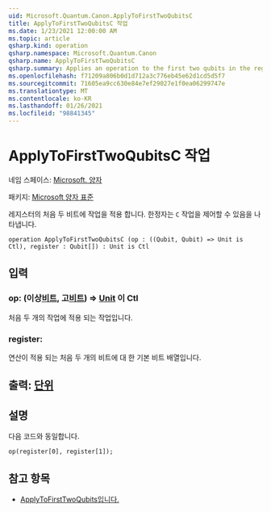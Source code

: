 ```yaml
---
uid: Microsoft.Quantum.Canon.ApplyToFirstTwoQubitsC
title: ApplyToFirstTwoQubitsC 작업
ms.date: 1/23/2021 12:00:00 AM
ms.topic: article
qsharp.kind: operation
qsharp.namespace: Microsoft.Quantum.Canon
qsharp.name: ApplyToFirstTwoQubitsC
qsharp.summary: Applies an operation to the first two qubits in the register. The modifier `C` indicates that the operation is controllable.
ms.openlocfilehash: f71209a806b0d1d712a3c776eb45e62d1cd5d5f7
ms.sourcegitcommit: 71605ea9cc630e84e7ef29027e1f0ea06299747e
ms.translationtype: MT
ms.contentlocale: ko-KR
ms.lasthandoff: 01/26/2021
ms.locfileid: "98841345"
---
```

# <a name="applytofirsttwoqubitsc-operation"></a>ApplyToFirstTwoQubitsC 작업

네임 스페이스: [Microsoft. 양자](xref:Microsoft.Quantum.Canon)

패키지: [Microsoft 양자 표준](https://nuget.org/packages/Microsoft.Quantum.Standard)


레지스터의 처음 두 비트에 작업을 적용 합니다.
한정자는 `C` 작업을 제어할 수 있음을 나타냅니다.

```qsharp
operation ApplyToFirstTwoQubitsC (op : ((Qubit, Qubit) => Unit is Ctl), register : Qubit[]) : Unit is Ctl
```


## <a name="input"></a>입력

### <a name="op--qubitqubit--unit--is-ctl"></a>op: (이상[비트](xref:microsoft.quantum.lang-ref.qubit), 고[비트](xref:microsoft.quantum.lang-ref.qubit)) => [Unit](xref:microsoft.quantum.lang-ref.unit)  이 Ctl

처음 두 개의 작업에 적용 되는 작업입니다.


### <a name="register--qubit"></a>register: [](xref:microsoft.quantum.lang-ref.qubit)

연산이 적용 되는 처음 두 개의 비트에 대 한 기본 비트 배열입니다.



## <a name="output--unit"></a>출력: [단위](xref:microsoft.quantum.lang-ref.unit)



## <a name="remarks"></a>설명

다음 코드와 동일합니다.

```qsharp
op(register[0], register[1]);
```

## <a name="see-also"></a>참고 항목

- [ApplyToFirstTwoQubits입니다.](xref:Microsoft.Quantum.Canon.ApplyToFirstTwoQubits)